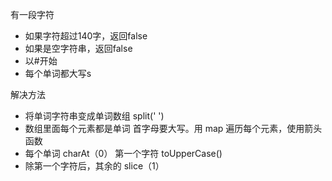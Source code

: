 有一段字符

- 如果字符超过140字，返回false
- 如果是空字符串，返回false
- 以#开始
- 每个单词都大写s

解决方法

- 将单词字符串变成单词数组 split(' ')
- 数组里面每个元素都是单词 首字母要大写。用 map 遍历每个元素，使用箭头函数
- 每个单词 charAt（0） 第一个字符 toUpperCase()
- 除第一个字符后，其余的 slice（1）